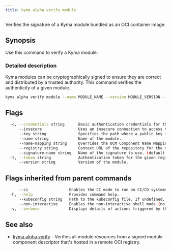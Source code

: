 ```yaml
---
title: kyma alpha verify module
---
```


Verifies the signature of a Kyma module bundled as an OCI container image.

## Synopsis

Use this command to verify a Kyma module.

### Detailed description

Kyma modules can be cryptographically signed to ensure they are correct and distributed by a trusted authority. This command verifies the authenticity of a given module.


```bash
kyma alpha verify module --name MODULE_NAME --version MODULE_VERSION --registry MODULE_REGISTRY [flags]
```

## Flags

```bash
  -c, --credentials string      Basic authentication credentials for the given registry in the user:password format
      --insecure                Uses an insecure connection to access the registry.
      --key string              Specifies the path where a public key is used for signing.
      --name string             Name of the module.
      --name-mapping string     Overrides the OCM Component Name Mapping, Use: "urlPath" or "sha256-digest". (default "urlPath")
      --registry string         Context URL of the repository for the module. The repository's URL is automatically added to the repository's contexts in the module.
      --signature-name string   Name of the signature to use. (default "kyma-project.io/module-signature")
  -t, --token string            Authentication token for the given registry (alternative to basic authentication).
      --version string          Version of the module.
```

## Flags inherited from parent commands

```bash
      --ci                  Enables the CI mode to run on CI/CD systems. It avoids any user interaction (such as no dialog prompts) and ensures that logs are formatted properly in log files (such as no spinners for CLI steps).
  -h, --help                Provides command help.
      --kubeconfig string   Path to the kubeconfig file. If undefined, Kyma CLI uses the KUBECONFIG environment variable, or falls back "/$HOME/.kube/config".
      --non-interactive     Enables the non-interactive shell mode (no colorized output, no spinner).
  -v, --verbose             Displays details of actions triggered by the command.
```

## See also

* [kyma alpha verify](kyma_alpha_verify.md)	 - Verifies all module resources from a signed module component descriptor that's hosted in a remote OCI registry.

